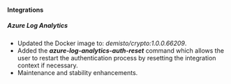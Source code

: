 
#### Integrations

##### Azure Log Analytics
- Updated the Docker image to: *demisto/crypto:1.0.0.66209*.
- Added the ***azure-log-analytics-auth-reset*** command which allows the user to restart the authentication process by resetting the integration context if necessary.
- Maintenance and stability enhancements.